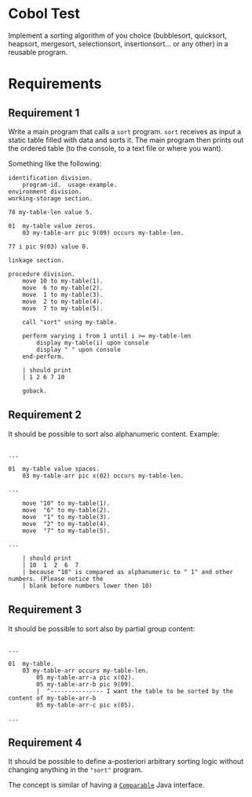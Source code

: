 # Cobol Test

Implement a sorting algorithm of you choice (bubblesort, quicksort, heapsort, mergesort, selectionsort, insertionsort... or any other) in a reusable program.

# Requirements

## Requirement 1

Write a main program that calls a `sort` program. `sort` receives as input a static table filled with data and sorts it. The main program then prints out the ordered table (to the console, to a text file or where you want).

Something like the following:

```cobol
identification division.
    program-id.  usage-example.
environment division.
working-storage section.

78 my-table-len value 5.

01  my-table value zeros.
    03 my-table-arr pic 9(09) occurs my-table-len.

77 i pic 9(03) value 0.

linkage section.

procedure division.
    move 10 to my-table(1).
    move  6 to my-table(2).
    move  1 to my-table(3).
    move  2 to my-table(4).
    move  7 to my-table(5).

    call "sort" using my-table.

    perform varying i from 1 until i >= my-table-len
        display my-table(i) upon console
        display " " upon console
    end-perform.

    | should print 
    | 1 2 6 7 10

    goback.
```

## Requirement 2

It should be possible to sort also alphanumeric content. Example:

```cobol

... 

01  my-table value spaces.
    03 my-table-arr pic x(02) occurs my-table-len.

...

    move "10" to my-table(1).
    move  "6" to my-table(2).
    move  "1" to my-table(3).
    move  "2" to my-table(4).
    move  "7" to my-table(5).

...

    | should print 
    | 10  1  2  6  7
    | because "10" is compared as alphanumeric to " 1" and other numbers. (Please notice the 
    | blank before numbers lower then 10)
```

## Requirement 3

It should be possible to sort also by partial group content:

```cobol

... 

01  my-table.
    03 my-table-arr occurs my-table-len.
        05 my-table-arr-a pic x(02).
        05 my-table-arr-b pic 9(09). 
        |  ^--------------- I want the table to be sorted by the content of my-table-arr-b
        05 my-table-arr-c pic x(05).    

...
```

## Requirement 4

It should be possible to define a-posteriori arbitrary sorting logic without changing anything in the `"sort"` program.

The concept is similar of having a [`Comparable`](https://www.geeksforgeeks.org/comparable-interface-in-java-with-examples/) Java interface.
